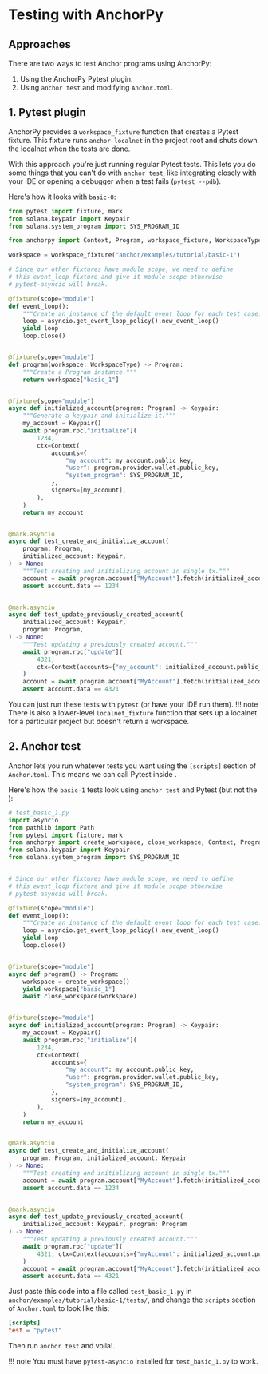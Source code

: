 # Testing with AnchorPy

## Approaches

There are two ways to test Anchor programs using AnchorPy:

1. Using the AnchorPy Pytest plugin.
2. Using `anchor test` and modifying `Anchor.toml`.

## 1. Pytest plugin

AnchorPy provides a `workspace_fixture` function that creates a Pytest fixture.
This fixture runs `anchor localnet` in the project root and shuts down the localnet
when the tests are done.

With this approach you're just running regular Pytest tests.
This lets you do some things that you can't do with `anchor test`,
like integrating closely with your IDE or opening a debugger when a test fails (`pytest --pdb`).

Here's how it looks with `basic-0`:

```python
from pytest import fixture, mark
from solana.keypair import Keypair
from solana.system_program import SYS_PROGRAM_ID

from anchorpy import Context, Program, workspace_fixture, WorkspaceType

workspace = workspace_fixture("anchor/examples/tutorial/basic-1")

# Since our other fixtures have module scope, we need to define
# this event_loop fixture and give it module scope otherwise
# pytest-asyncio will break.

@fixture(scope="module")
def event_loop():
    """Create an instance of the default event loop for each test case."""
    loop = asyncio.get_event_loop_policy().new_event_loop()
    yield loop
    loop.close()


@fixture(scope="module")
def program(workspace: WorkspaceType) -> Program:
    """Create a Program instance."""
    return workspace["basic_1"]


@fixture(scope="module")
async def initialized_account(program: Program) -> Keypair:
    """Generate a keypair and initialize it."""
    my_account = Keypair()
    await program.rpc["initialize"](
        1234,
        ctx=Context(
            accounts={
                "my_account": my_account.public_key,
                "user": program.provider.wallet.public_key,
                "system_program": SYS_PROGRAM_ID,
            },
            signers=[my_account],
        ),
    )
    return my_account


@mark.asyncio
async def test_create_and_initialize_account(
    program: Program,
    initialized_account: Keypair,
) -> None:
    """Test creating and initializing account in single tx."""
    account = await program.account["MyAccount"].fetch(initialized_account.public_key)
    assert account.data == 1234


@mark.asyncio
async def test_update_previously_created_account(
    initialized_account: Keypair,
    program: Program,
) -> None:
    """Test updating a previously created account."""
    await program.rpc["update"](
        4321,
        ctx=Context(accounts={"my_account": initialized_account.public_key}),
    )
    account = await program.account["MyAccount"].fetch(initialized_account.public_key)
    assert account.data == 4321

```

You can just run these tests with `pytest` (or have your IDE run them).
!!! note
    There is also a lower-level `localnet_fixture` function that sets up a localnet for a
    particular project but doesn't return a workspace.

## 2. Anchor test


Anchor lets you run whatever tests you want using the `[scripts]` section of `Anchor.toml`.
This means we can call Pytest inside .

Here's how the `basic-1` tests look using `anchor test` and Pytest (but not the ):

```python
# test_basic_1.py
import asyncio
from pathlib import Path
from pytest import fixture, mark
from anchorpy import create_workspace, close_workspace, Context, Program
from solana.keypair import Keypair
from solana.system_program import SYS_PROGRAM_ID


# Since our other fixtures have module scope, we need to define
# this event_loop fixture and give it module scope otherwise
# pytest-asyncio will break.

@fixture(scope="module")
def event_loop():
    """Create an instance of the default event loop for each test case."""
    loop = asyncio.get_event_loop_policy().new_event_loop()
    yield loop
    loop.close()


@fixture(scope="module")
async def program() -> Program:
    workspace = create_workspace()
    yield workspace["basic_1"]
    await close_workspace(workspace)


@fixture(scope="module")
async def initialized_account(program: Program) -> Keypair:
    my_account = Keypair()
    await program.rpc["initialize"](
        1234,
        ctx=Context(
            accounts={
                "my_account": my_account.public_key,
                "user": program.provider.wallet.public_key,
                "system_program": SYS_PROGRAM_ID,
            },
            signers=[my_account],
        ),
    )
    return my_account


@mark.asyncio
async def test_create_and_initialize_account(
    program: Program, initialized_account: Keypair
) -> None:
    """Test creating and initializing account in single tx."""
    account = await program.account["MyAccount"].fetch(initialized_account.public_key)
    assert account.data == 1234


@mark.asyncio
async def test_update_previously_created_account(
    initialized_account: Keypair, program: Program
) -> None:
    """Test updating a previously created account."""
    await program.rpc["update"](
        4321, ctx=Context(accounts={"myAccount": initialized_account.public_key})
    )
    account = await program.account["MyAccount"].fetch(initialized_account.public_key)
    assert account.data == 4321

```

Just paste this code into a file called `test_basic_1.py`
in `anchor/examples/tutorial/basic-1/tests/`, and change the `scripts` section of `Anchor.toml`
to look like this:

```toml
[scripts]
test = "pytest"

```

Then run `anchor test` and voila!.

!!! note
    You must have `pytest-asyncio` installed for `test_basic_1.py` to work.
